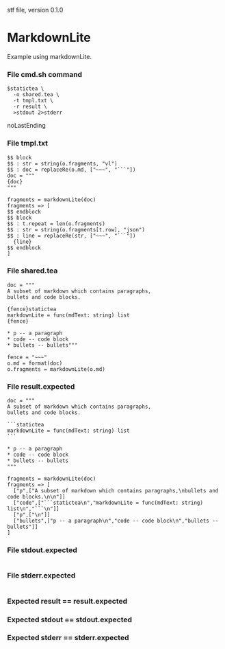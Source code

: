 stf file, version 0.1.0

# MarkdownLite

Example using markdownLite.

### File cmd.sh command

~~~
$statictea \
  -o shared.tea \
  -t tmpl.txt \
  -r result \
  >stdout 2>stderr
~~~

noLastEnding

### File tmpl.txt 

~~~
$$ block 
$$ : str = string(o.fragments, "vl")
$$ : doc = replaceRe(o.md, ["~~~", "```"])
doc = """
{doc}
"""

fragments = markdownLite(doc)
fragments => [
$$ endblock
$$ block
$$ : t.repeat = len(o.fragments)
$$ : str = string(o.fragments[t.row], "json")
$$ : line = replaceRe(str, ["~~~", "```"])
  {line}
$$ endblock
]
~~~

### File shared.tea

~~~
doc = """
A subset of markdown which contains paragraphs,
bullets and code blocks.

{fence}statictea
markdownLite = func(mdText: string) list
{fence}

* p -- a paragraph
* code -- code block
* bullets -- bullets"""

fence = "~~~"
o.md = format(doc)
o.fragments = markdownLite(o.md)
~~~

### File result.expected

~~~
doc = """
A subset of markdown which contains paragraphs,
bullets and code blocks.

```statictea
markdownLite = func(mdText: string) list
```

* p -- a paragraph
* code -- code block
* bullets -- bullets
"""

fragments = markdownLite(doc)
fragments => [
  ["p",["A subset of markdown which contains paragraphs,\nbullets and code blocks.\n\n"]]
  ["code",["```statictea\n","markdownLite = func(mdText: string) list\n","```\n"]]
  ["p",["\n"]]
  ["bullets",["p -- a paragraph\n","code -- code block\n","bullets -- bullets"]]
]
~~~

### File stdout.expected

~~~
~~~

### File stderr.expected

~~~
~~~

### Expected result == result.expected
### Expected stdout == stdout.expected
### Expected stderr == stderr.expected
